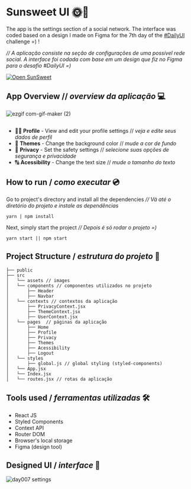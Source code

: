 # Sunsweet UI 🌞📸
The app is the settings section of a social network. The interface was coded based on a design I made on Figma for the 7th day of the [#DailyUI](https://www.dailyui.co/) challenge =) !

*// A aplicação consiste na seção de configurações de uma possível rede social.  A interface foi codada com base em um design que fiz no Figma para o desafio #DailyUI =)*

<a href="https://sunsweet-ui-reactjs.vercel.app/home/profile" target="_blank"><img  alt="Open SunSweet"  src="https://img.shields.io/badge/open%20app-69BBDD?style=for-the-badge"></a>
## App Overview // *overview da aplicação* 💻

![ezgif com-gif-maker (2)](https://user-images.githubusercontent.com/53411709/123342225-bd37f780-d525-11eb-8d58-4da2e9a937fd.gif)
##
- 👧🏼 **Profile** - View and edit your profile settings // *veja e edite seus dados de perfil*
- 🎨 **Themes** - Change the background color // *mude a cor de fundo*
- 🔐 **Privacy** - Set the safety settings // *selecione suas opções de segurança e privacidade*
- 🔠 **Acessibility** - Change the text size // *mude o tamanho do texto*

## How to run / *como executar* 💿

Go to project's directory and install all the dependencies
*//  Vá até o diretório do projeto e instale as dependências*
```
yarn | npm install
```
Next, simply start the project
*// Depois é só rodar o projeto =)*
```
yarn start || npm start
```
## Project Structure / *estrutura do projeto* 🌳
```
├── public
├── src
│   └── assets // images
│   └── components // componentes utilizados no projeto
│       ├── Header
│       ├── Navbar
│   └── contexts // contextos da aplicação
│       ├── PrivacyContext.jsx
│       ├── ThemeContext.jsx
│       ├── UserContext.jsx
│   └── pages  // páginas da aplicação
│       ├── Home
│       ├── Profile
│       ├── Privacy
│       ├── Themes
│       ├── Acessibility
│       ├── Logout
│   └── styles
│       ├── global.js // global styling (styled-components) 
│   └── App.jsx
│   └── Index.jsx 
│   └── routes.jsx // rotas da aplicação
``` 
## Tools used / *ferramentas utilizadas* 🛠
- React JS
- Styled Components
- Context API
- Router DOM
- Browser's local storage
- Figma (design tool)

## Designed UI / *interface* 🎨
![day007 settings](https://user-images.githubusercontent.com/53411709/123342597-6bdc3800-d526-11eb-8b79-2ed5c6bca57c.png)

